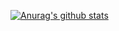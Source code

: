 [![Anurag's github stats](https://github-readme-stats.vercel.app/api?username=guikingone)](https://github.com/anuraghazra/github-readme-stats)
